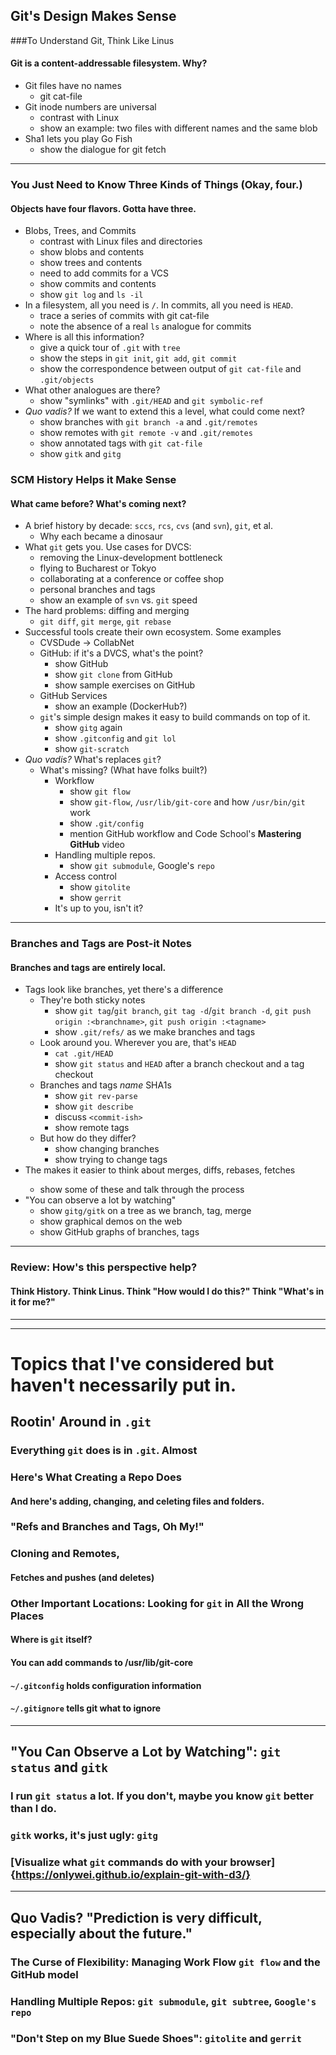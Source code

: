 ## Git's Design Makes Sense

###To Understand Git, Think Like Linus

#### Git is a content-addressable filesystem. Why?
- Git files have no names
  - git cat-file
- Git inode numbers are universal
  - contrast with Linux
  - show an example: two files with different names and the same blob
- Sha1 lets you play Go Fish
  - show the dialogue for git fetch

---

### You Just Need to Know Three Kinds of Things (Okay, four.)

#### Objects have four flavors. Gotta have three.
- Blobs, Trees, and Commits
  - contrast with Linux files and directories
  - show blobs and contents
  - show trees and contents
  - need to add commits for a VCS
  - show commits and contents
  - show `git log` and `ls -il`
- In a filesystem, all you need is `/`. In commits, all you need is `HEAD`.
  - trace a series of commits with git cat-file
  - note the absence of a real `ls` analogue for commits
- Where is all this information?
  - give a quick tour of `.git` with `tree`
  - show the steps in `git init`, `git add`, `git commit`
  - show the correspondence between output of `git cat-file` and `.git/objects`
- What other analogues are there?
  - show "symlinks" with `.git/HEAD` and `git symbolic-ref`
- _Quo vadis?_ If we want to extend this a level, what could come next?
  - show branches with `git branch -a` and `.git/remotes`
  - show remotes with `git remote -v` and `.git/remotes`
  - show annotated tags with `git cat-file`
  - show `gitk` and `gitg`

### SCM History Helps it Make Sense
#### What came before? What's coming next?
- A brief history by decade: `sccs`, `rcs`, `cvs` (and `svn`), `git`, et al.
  - Why each became a dinosaur
- What `git` gets you. Use cases for DVCS:
  - removing the Linux-development bottleneck
  - flying to Bucharest or Tokyo
  - collaborating at a conference or coffee shop
  - personal branches and tags
  - show an example of `svn` vs. `git` speed
- The hard problems: diffing and merging
  - `git diff`, `git merge`, `git rebase`
- Successful tools create their own ecosystem. Some examples
  - CVSDude -> CollabNet
  - GitHub: if it's a DVCS, what's the point?
    - show GitHub
    - show `git clone` from GitHub
    - show sample exercises on GitHub
  - GitHub Services
    - show an example (DockerHub?)
  - `git`'s simple design makes it easy to build commands on top of it.
    - show `gitg` again
    - show `.gitconfig` and `git lol`
    - show `git-scratch`
- _Quo vadis?_ What's replaces `git`?
  - What's missing? (What have folks built?)
    - Workflow
      - show `git flow`
      - show `git-flow`, `/usr/lib/git-core` and how `/usr/bin/git` work
      - show `.git/config`
      - mention GitHub workflow and Code School's **Mastering GitHub** video
    - Handling multiple repos.
      - show `git submodule`, Google's `repo`
    - Access control
      - show `gitolite`
      - show `gerrit`
    - It's up to you, isn't it?

---

### Branches and Tags are Post-it Notes
#### Branches and tags are entirely local.
- Tags look like branches, yet there's a difference
  - They're both sticky notes
    - show `git tag`/`git branch`, `git tag -d`/`git branch -d`, `git push origin :<branchname>`, `git push origin :<tagname>`
    - show `.git/refs/` as we make branches and tags
  - Look around you. Wherever you are, that's `HEAD`
    - `cat .git/HEAD`
    - show `git status` and `HEAD` after a branch checkout and a tag checkout
  - Branches and tags *name* SHA1s
    - show `git rev-parse`
    - show `git describe`
    - discuss `<commit-ish>`
    - show remote tags
  - But how do they differ?
    - show changing branches
    - show trying to change tags
- The <commit-ish> makes it easier to think about merges, diffs, rebases, fetches
    - show some of these and talk through the process
- "You can observe a lot by watching"
  - show `gitg/gitk` on a tree as we branch, tag, merge
  - show graphical demos on the web
  - show GitHub graphs of branches, tags

---

### Review: How's this perspective help?
#### Think History. Think Linus. Think "How would I do this?" Think "What's in it for me?"





---
---

# Topics that I've considered but haven't necessarily put in.

## Rootin' Around in `.git`

### Everything `git` does is in `.git`. Almost
### Here's What Creating a Repo Does
#### And here's adding, changing, and celeting files and folders.
### "Refs and Branches and Tags, Oh My!"
### Cloning and Remotes, 
#### Fetches and pushes (and deletes)
### Other Important Locations: Looking for `git` in All the Wrong Places
#### Where is `git` itself?
#### You can add commands to /usr/lib/git-core
#### `~/.gitconfig` holds configuration information
#### `~/.gitignore` tells git what to ignore
---
## "You Can Observe a Lot by Watching": `git status` and `gitk`
### I run `git status` a lot. If you don't, maybe you know `git` better than I do.
### `gitk` works, it's just ugly: `gitg`
### [Visualize what `git` commands do with your browser] {https://onlywei.github.io/explain-git-with-d3/}
---
## Quo Vadis? "Prediction is very difficult, especially about the future."

### The Curse of Flexibility: Managing Work Flow `git flow` and the GitHub model
### Handling Multiple Repos: `git submodule`, `git subtree`, `Google's repo`
### "Don't Step on my Blue Suede Shoes": `gitolite` and `gerrit`
